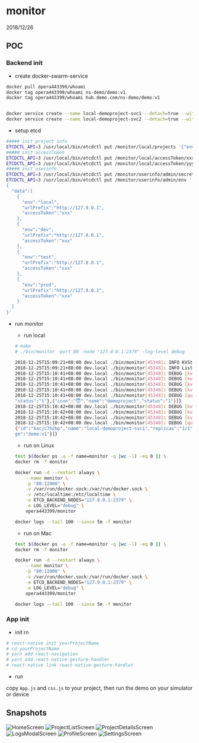 # monitor

2018/12/26

## POC

### Backend init

* create docker-swarm-service

```bash
docker pull opera443399/whoami
docker tag opera443399/whoami ns-demo/demo:v1
docker tag opera443399/whoami hub.demo.com/ns-demo/demo:v1


docker service create --name local-demoproject-svc1 --detach=true --with-registry-auth --publish "5001:80" --replicas=1 ns-demo/demo:v1
docker service create --name local-demoproject-svc2 --detach=true --with-registry-auth --publish "5002:80" --replicas=2 hub.demo.com/ns-demo/demo:v1

```

* setup etcd

```bash
##### init project info
ETCDCTL_API=3 /usr/local/bin/etcdctl put /monitor/local/projects '{"env":"local","data":[{"icon":"👼","name":"demo1","status":"1"},{"icon":"😇","name":"demoproject","status":"1"}]}'
##### init accessToken
ETCDCTL_API=3 /usr/local/bin/etcdctl put /monitor/local/accessToken/xxx true
ETCDCTL_API=3 /usr/local/bin/etcdctl put /monitor/local/accessToken/yyy false
##### init userinfo
ETCDCTL_API=3 /usr/local/bin/etcdctl put /monitor/userinfo/admin/secrets/xxx true
ETCDCTL_API=3 /usr/local/bin/etcdctl put /monitor/userinfo/admin/env '
{
  "data":[
    {
      "env":"local",
      "urlPrefix":"http://127.0.0.1",
      "accessToken":"xxx"
    },
    {
      "env":"dev",
      "urlPrefix":"http://127.0.0.1",
      "accessToken":"xxx"
    },
    {
      "env":"test",
      "urlPrefix":"http://127.0.0.1",
      "accessToken":"xxx"
    },
    {
      "env":"prod",
      "urlPrefix":"http://127.0.0.1",
      "accessToken":"xxx"
    }
  ]
}'

```

* run monitor
  * run local

  ```bash
  # make
  # ./bin/monitor -port 80 -node "127.0.0.1:2379" -log-level debug

  2018-12-25T15:09:21+08:00 dev.local ./bin/monitor[45348]: INFO KVStore backend set to: etcdv3
  2018-12-25T15:09:21+08:00 dev.local ./bin/monitor[45348]: INFO Listening on port *:80
  2018-12-25T15:10:41+08:00 dev.local ./bin/monitor[45348]: DEBUG [kvstore] key set to: /monitor/local/accessToken/xxx
  2018-12-25T15:10:41+08:00 dev.local ./bin/monitor[45348]: DEBUG [kvstore] [127.0.0.1:2379]: get [/monitor/local/accessToken/xxx]
  2018-12-25T15:10:41+08:00 dev.local ./bin/monitor[45348]: DEBUG [kvstore] result: map[/monitor/local/accessToken/xxx:true]
  2018-12-25T15:10:41+08:00 dev.local ./bin/monitor[45348]: DEBUG [kvstore] [127.0.0.1:2379]: get [/monitor/local/projects]
  2018-12-25T15:10:41+08:00 dev.local ./bin/monitor[45348]: DEBUG [query-projects] response: {"env":"local","data":[{"icon":"👼","name":"demo1",
  "status":"1"},{"icon":"😇","name":"demoproject","status":"1"}]}
  2018-12-25T15:10:42+08:00 dev.local ./bin/monitor[45348]: DEBUG [kvstore] key set to: /monitor/local/accessToken/xxx
  2018-12-25T15:10:42+08:00 dev.local ./bin/monitor[45348]: DEBUG [kvstore] [127.0.0.1:2379]: get [/monitor/local/accessToken/xxx]
  2018-12-25T15:10:42+08:00 dev.local ./bin/monitor[45348]: DEBUG [kvstore] result: map[/monitor/local/accessToken/xxx:true]
  2018-12-25T15:10:42+08:00 dev.local ./bin/monitor[45348]: DEBUG [query-services] response:{"env":"local","projectName":"demoproject","data":[
  {"id":"kacjc7h2bp","name":"local-demoproject-svc1","replicas":"1/1","image":"demo:v1"},{"id":"saz35fg0b8","name":"local-demoproject-svc2","replicas":"2/2","ima
  ge":"demo:v1"}]}


  ```

  * run on Linux

  ```bash
  test $(docker ps -a -f name=monitor -q |wc -l) -eq 0 || \
  docker rm -f monitor

  docker run -d --restart always \
      --name monitor \
      -p "80:12000" \
      -v /var/run/docker.sock:/var/run/docker.sock \
      -v /etc/localtime:/etc/localtime \
      -e ETCD_BACKEND_NODES="127.0.0.1:2379" \
      -e LOG_LEVEL="debug" \
      opera443399/monitor

  docker logs --tail 100 --since 5m -f monitor

  ```

  * run on Mac

  ```bash
  test $(docker ps -a -f name=monitor -q |wc -l) -eq 0 || \
  docker rm -f monitor

  docker run -d --restart always \
      --name monitor \
      -p "80:12000" \
      -v /var/run/docker.sock:/var/run/docker.sock \
      -e ETCD_BACKEND_NODES="127.0.0.1:2379" \
      -e LOG_LEVEL="debug" \
      opera443399/monitor

  docker logs --tail 100 --since 5m -f monitor

  ```

### App init

* init rn

```bash
# react-native init yourProjectName
# cd yourProjectName
# yarn add react-navigation
# yarn add react-native-gesture-handler
# react-native link react-native-gesture-handler

```

* run

copy `App.js` and `css.js` to your project, then run the demo on your simulator or device

## Snapshots

![HomeScreen](./rn/snapshots/HomeScreen.png)
![ProjectListScreen](./rn/snapshots/ProjectListScreen.png)
![ProjectDetailsScreen](./rn/snapshots/ProjectDetailsScreen.png)
![LogsModalScreen](./rn/snapshots/LogsModalScreen.png)
![ProfileScreen](./rn/snapshots/ProfileScreen.png)
![SettingsScreen](./rn/snapshots/SettingsScreen.png)
